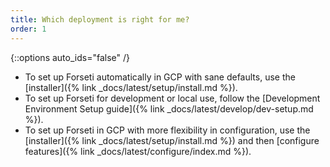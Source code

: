 ```yaml
---
title: Which deployment is right for me?
order: 1
---
```

{::options auto_ids="false" /}

* To set up Forseti automatically in GCP with sane defaults, use the 
[installer]({% link _docs/latest/setup/install.md %}).
* To set up Forseti for development or local use, follow the
[Development Environment Setup guide]({% link _docs/latest/develop/dev-setup.md %}).
* To set up Forseti in GCP with more flexibility in configuration, use the 
[installer]({% link _docs/latest/setup/install.md %}) and then
[configure features]({% link _docs/latest/configure/index.md %}).
